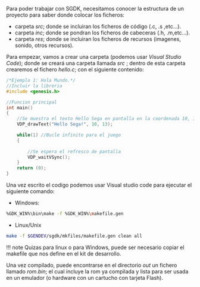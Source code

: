 
Para poder trabajar con SGDK, necesitamos conocer la estructura de un proyecto para saber donde colocar los ficheros:

* carpeta _src_; donde se incluiran los ficheros de código (.c, .s ,etc...).
* carpeta _inc_; donde se pondran los ficheros de cabeceras (.h, .m,etc...).
* carpeta _res_; donde se incluiran los ficheros de recursos (imagenes, sonido, otros recursos).

Para empezar, vamos a crear una carpeta (podemos usar _Visual Studio Code_); donde se creará una carpeta llamada _src_ ; dentro de esta carpeta crearemos el fichero _hello.c_; con el siguiente contenido:

```c
/*Ejemplo 1: Hola Mundo.*/
//Incluir la libreria
#include <genesis.h> 

//Funcion principal
int main()
{
    //Se muestra el texto Hello Sega en pantalla en la coordenada 10, 13 (esta en tiles no en pixels).
	VDP_drawText("Hello Sega!", 10, 13); 

	while(1) //Bucle infinito para el juego
	{
		
		//Se espera el refresco de pantalla
		VDP_waitVSync();
	}
	return (0);
}
```

Una vez escrito el codigo podemos usar Visual studio code para ejecutar el siguiente comando:

* Windows:

```bash
%GDK_WIN%\bin\make -f %GDK_WIN%\makefile.gen
```

* Linux/Unix

```bash
make -f $GENDEV/sgdk/mkfiles/makefile.gen clean all
```

!!! note
    Quizas para linux o para Windows, puede ser necesario copiar el makefile que nos define en el kit de desarrollo.

Una vez compilado, puede encontrarse en el directorio _out_ un fichero llamado _rom.bin_; el cual incluye la rom ya compìlada y lista para ser usada en un emulador (o hardware con un cartucho con tarjeta Flash).